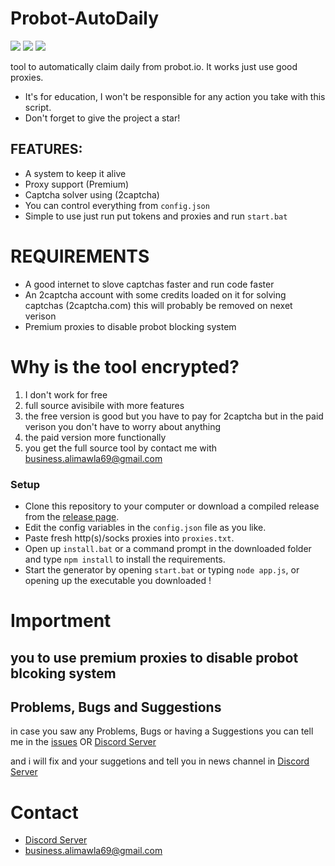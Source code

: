 # Probot-AutoDaily
  <a href="https://github.com/alimawla69/Probot-AutoDaily/"><img src="https://img.shields.io/github/last-commit/alimawla69/Probot-AutoDaily?style=flat" /></a>
  <a href="https://github.com/Probot-AutoDaily/stargazers"><img src="https://img.shields.io/github/stars/alimawla69/Probot-AutoDaily?style=flat" /></a>
  <a href="https://github.com/Probot-AutoDaily"><img src="https://visitor-badge.laobi.icu/badge?page_id=alimawla69.Probot-AutoDaily" /></a>
 
 tool to automatically claim daily from probot.io.
 It works just use good proxies.

* It's for education, I won't be responsible for any action you take with this script.
* Don't forget to give the project a star!
## FEATURES:
- A system to keep it alive
- Proxy support (Premium)
- Captcha solver using (2captcha)
- You can control everything from `config.json`
- Simple to use just run put tokens and proxies and run `start.bat`

# REQUIREMENTS
- A good internet to slove captchas faster and run code faster
- An 2captcha account with some credits loaded on it for solving captchas (2captcha.com) this will probably be removed on nexet verison 
- Premium proxies to disable probot blocking system

# Why is the tool encrypted?
1. I don't work for free 
2. full source avisibile with more features
3. the free version is good but you have to pay for 2captcha but in the paid verison you don't have to worry about anything
4. the paid version more functionally
5. you get the full source tool by contact me with business.alimawla69@gmail.com

### Setup
* Clone this repository to your computer or download a compiled release from the [release page](https://github.com/alimawla69/Probot-AutoDaily/releases).
* Edit the config variables in the `config.json` file as you like.
* Paste fresh http(s)/socks proxies into `proxies.txt`.
* Open up `install.bat` or a command prompt in the downloaded folder and type `npm install` to install the requirements.
* Start the generator by opening `start.bat` or typing `node app.js`, or opening up the executable you downloaded !

# Importment
## you to use premium proxies to disable probot blcoking system

## Problems, Bugs and Suggestions

in case you saw any Problems, Bugs or having a Suggestions you can  tell me in the [issues](https://github.com/alimawla69/Probot-AutoDaily/issues/new) OR [Discord Server](https://discord.gg/HFZRWUC)

and i will fix and your suggetions and tell you in news channel in [Discord Server](https://discord.gg/HFZRWUC)

# Contact
- [Discord Server](https://discord.gg/HFZRWUC)
- [business.alimawla69@gmail.com](mailto:business.alimawla69@gmail.com)
